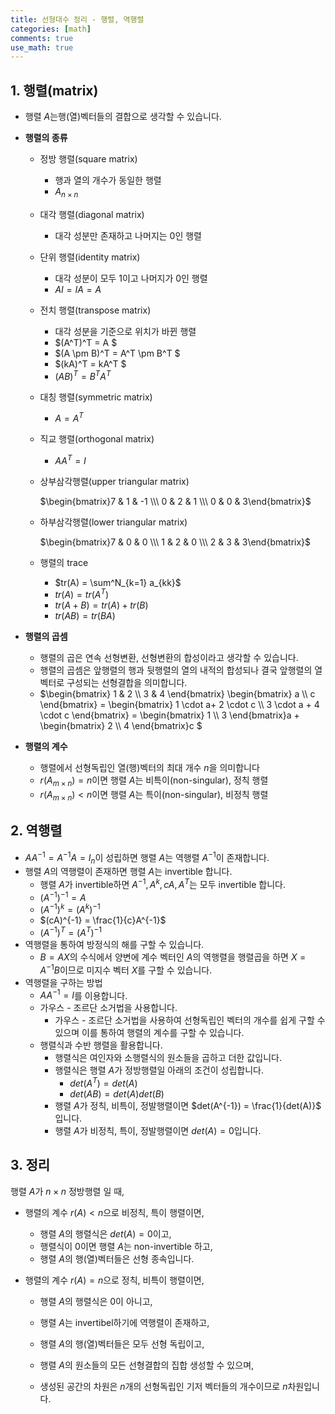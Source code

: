 ```yaml
---
title: 선형대수 정리 - 행렬, 역행렬
categories: [math]
comments: true
use_math: true
---
```




## 1. 행렬(matrix)

- 행렬 $A$는행(열)벡터들의 결합으로 생각할 수 있습니다.

- **행렬의 종류**

  - 정방 행렬(square matrix) 
    - 행과 열의 개수가 동일한 행렬
    - $A_{n\times n}$

  - 대각 행렬(diagonal matrix)

    - 대각 성분만 존재하고 나머지는 0인 행렬

  - 단위 행렬(identity matrix)

    - 대각 성분이 모두 1이고 나머지가 0인 행렬
    - $A I = IA = A$​

  - 전치 행렬(transpose matrix)

    - 대각 성분을 기준으로 위치가 바뀐 행렬
    - $(A^T)^T = A $​
    - $(A \pm B)^T = A^T \pm B^T $​​​
    - $(kA)^T = kA^T $
    - $(AB)^T = B^TA^T$

  - 대칭 행렬(symmetric matrix)

    - $A = A^T$

  - 직교 행렬(orthogonal matrix)

    - $AA^T = I$

  - 상부삼각행렬(upper triangular matrix)

    $\begin{bmatrix}7 & 1 & -1 \\\ 0 & 2 & 1 \\\ 0 & 0 & 3\end{bmatrix}$​

  - 하부삼각행렬(lower triangular matrix)

    $\begin{bmatrix}7 & 0 & 0 \\\ 1 & 2 & 0 \\\ 2 & 3 & 3\end{bmatrix}$​​​​​​​

  - 행렬의 trace

    - $tr(A) = \sum^N_{k=1} a_{kk}$​
    - $tr(A) = tr(A^T)$
    - $tr(A + B) = tr(A) + tr(B)$​
    - $tr(AB) = tr(BA)$​


- **행렬의 곱셈**
  - 행렬의 곱은 연속 선형변환, 선형변환의 합성이라고 생각할 수 있습니다.
  - 행렬의 곱셈은 앞행렬의 행과 뒷행렬의 열의 내적의 합성되나 결국 앞행렬의 열벡터로 구성되는 선형결합을 의미합니다.
  - $\begin{bmatrix} 1 & 2 \\\ 3 & 4 \end{bmatrix}  \begin{bmatrix} a \\\ c \end{bmatrix} = \begin{bmatrix} 1  \cdot a+ 2 \cdot c  \\\ 3 \cdot a + 4 \cdot c \end{bmatrix} = \begin{bmatrix} 1 \\\ 3 \end{bmatrix}a + \begin{bmatrix} 2 \\\ 4 \end{bmatrix}c   $​​​
- **행렬의 계수**
  - 행렬에서 선형독립인 열(행)벡터의 최대 개수 $n$​을 의미합니다
  - $r(A_{m \times n}) = n$​이면 행렬 $A$​는 비특이(non-singular), 정칙 행렬
  - $r(A_{m \times n}) < n$​​​이면 행렬 $A$​​​는 특이(non-singular), 비정칙 행렬



## 2. 역행렬

- $AA^{-1} = A^{-1}A = I_n$​이 성립하면 행렬 $A$​는 역행렬 $A^{-1}$​이 존재합니다.
- 행렬 $A$의 역행렬이 존재하면 행렬 $A$는 invertible 합니다.
  - 행렬 $A$​가 invertible하면 $A^{-1}, A^{k}, cA, A^{T}$는 모두 invertible 합니다.
  - $(A^{-1})^{-1} = A$​
  - $(A^{-1})^{k} = (A^{k})^{-1}$​​
  - $(cA)^{-1} = \frac{1}{c}A^{-1}$
  - $(A^{-1})^{T} = (A^{T})^{-1}$​​
- 역행렬을 통하여 방정식의 해를 구할 수 있습니다.
  - $B = AX$​​의 수식에서 양변에 계수 벡터인 $A$​​의 역행렬을 행렬곱을 하면 $X = A^{-1}B$이므로 미지수 벡터 $X$를 구할 수 있습니다.
- 역행렬을 구하는 방법
  - $AA^{-1} = I$를 이용합니다.
  - 가우스 - 조르단 소거법을 사용합니다.
    - 가우스 - 조르단 소거법을 사용하여 선형독립인 벡터의 개수를 쉽게 구할 수 있으며 이를 통하여 행렬의 계수를 구할 수 있습니다.
  - 행렬식과 수반 행렬을 활용합니다.
    - 행렬식은 여인자와 소행렬식의 원소들을 곱하고 더한 값입니다.
    - 행렬식은 행렬 $A$가 정방행렬일 아래의 조건이 성립합니다.
      - $det(A^T) = det(A)$​
      - $det(AB) = det(A)det(B)$​
    - 행렬 $A$​가 정칙, 비특이, 정발행렬이면 $det(A^{-1}) = \frac{1}{det(A)}$​ 입니다.
    - 행렬 $A$​​가 비정칙, 특이, 정발행렬이면 $det(A) = 0$​​ 입니다.



## 3. 정리

행렬 $A$가 $n \times n$ 정방행렬 일 때,

- 행렬의 계수 $r(A) < n$으로 비정칙, 특이 행렬이면,

  - 행렬 $A$​의 행렬식은 $det(A) = 0$​​​ 이고, 
  - 행렬식이 0이면 행렬 $A$는 non-invertible 하고,
  - 행렬 $A$의 행(열)벡터들은 선형 종속입니다.

- 행렬의 계수 $r(A) = n$으로 정칙, 비특이 행렬이면,

  - 행렬 $A$의 행렬식은 0이 아니고,

  - 행렬 $A$는 invertibel하기에 역행렬이 존재하고,

  - 행렬 $A$의 행(열)벡터들은 모두 선형 독립이고,

  - 행렬 $A$​의 원소들의 모든 선형결합의 집합 생성할 수 있으며,

  - 생성된 공간의 차원은 $n$​개의 선형독립인 기저 벡터들의 개수이므로 $n$​ 차원입니다.

    

